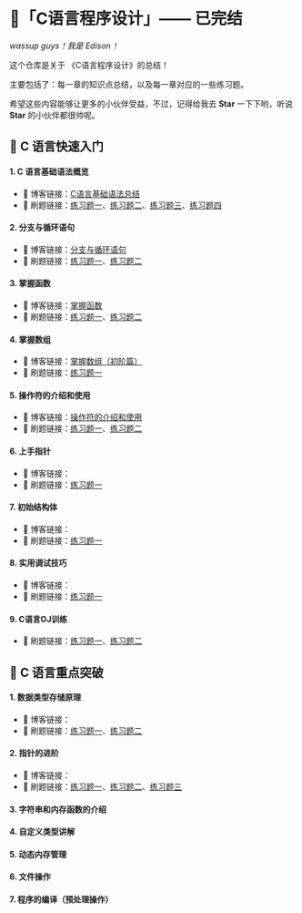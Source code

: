 # 🥘「C语言程序设计」—— 已完结
*wassup guys！我是 Edison！*

这个仓库是关于 《C语言程序设计》的总结！

主要包括了：每一章的知识点总结，以及每一章对应的一些练习题。

希望这些内容能够让更多的小伙伴受益，不过，记得给我去 **Star** 一下下哟，听说 **Star** 的小伙伴都很帅呢。

## 🍟 C 语言快速入门

#### 1. C 语言基础语法概览

- 🥐 博客链接：[C语言基础语法总结](https://blog.csdn.net/m0_63325890/article/details/122208282)
- 📝 刷题链接：[练习题一](https://github.com/LuvKobe/C-Programming/blob/main/01-C语言基础语言概览/01练习题一.md)、[练习题二](https://github.com/LuvKobe/C-Programming/blob/main/01-C语言基础语言概览/02练习题二.md)、[练习题三](https://github.com/LuvKobe/C-Programming/blob/main/01-C语言基础语言概览/03练习题三.md)、[练习题四](https://github.com/LuvKobe/C-Programming/blob/main/01-C语言基础语言概览/04练习题四.md)

#### 2. 分支与循环语句

- 🥐  博客链接：[分支与循环语句](https://blog.csdn.net/m0_63325890/article/details/122284917)
- 📝 刷题链接：[练习题一](https://github.com/LuvKobe/C-Programming/blob/main/02-分支与循环语句/01练习题一.md)、[练习题二](https://github.com/LuvKobe/C-Programming/blob/main/02-分支与循环语句/02练习题二.md)

#### 3. 掌握函数

- 🥐  博客链接：[掌握函数](https://blog.csdn.net/m0_63325890/article/details/122445552)
- 📝 刷题链接：[练习题一](https://github.com/LuvKobe/C-Programming/blob/main/03-掌握函数/01练习题一.md)、[练习题二](https://github.com/LuvKobe/C-Programming/blob/main/03-掌握函数/02练习题二.md)

#### 4. 掌握数组

- 🥐  博客链接：[掌握数组（初阶篇）](https://blog.csdn.net/m0_63325890/article/details/121549181)
- 📝 刷题链接：[练习题一](https://github.com/LuvKobe/C-Programming/blob/main/04-掌握数组/01练习题一.md)

#### 5. 操作符的介绍和使用

- 🥐  博客链接：[操作符的介绍和使用](https://blog.csdn.net/m0_63325890/article/details/121442688)
- 📝 刷题链接：[练习题一](https://github.com/LuvKobe/C-Programming/blob/main/05-操作符的介绍和使用/01练习题一.md)、[练习题二](https://github.com/LuvKobe/C-Programming/blob/main/05-操作符的介绍和使用/02练习题二.md)

#### 6. 上手指针

- 🥐  博客链接：
- 📝 刷题链接：[练习题一](https://github.com/LuvKobe/C-Programming/blob/main/06-上手指针/01练习题一.md)

#### 7. 初始结构体

- 🥐  博客链接：
- 📝 刷题链接：[练习题一](https://github.com/LuvKobe/C-Programming/blob/main/07-初始结构体/01练习题一.md)

#### 8. 实用调试技巧

- 🥐  博客链接：
- 📝 刷题链接：[练习题一](https://github.com/LuvKobe/C-Programming/blob/main/08-实用调试技巧/01练习题一.md)

#### 9. C语言OJ训练

- 📝 刷题链接：[练习题一](https://github.com/LuvKobe/C-Programming/blob/main/09-初始OJ练习/01练习题一.md)、[练习题二](https://github.com/LuvKobe/C-Programming/blob/main/09-初始OJ练习/02练习题二.md)

## 🌭 C 语言重点突破

#### 1. 数据类型存储原理

- 🥐  博客链接：
- 📝 刷题链接：[练习题一](https://github.com/LuvKobe/C-Programming/blob/main/11-数据类型存储原理/01练习题一.md)、[练习题二](https://github.com/LuvKobe/C-Programming/blob/main/11-数据类型存储原理/02练习题二.md)

#### 2. 指针的进阶

- 🥐  博客链接：
- 📝 刷题链接：[练习题一](https://github.com/LuvKobe/C-Programming/blob/main/12-指针的进阶/01练习题一.md)、[练习题二](https://github.com/LuvKobe/C-Programming/blob/main/12-指针的进阶/02练习题二.md)、[练习题三](https://github.com/LuvKobe/C-Programming/blob/main/12-指针的进阶/03练习题三.md)

#### 3. 字符串和内存函数的介绍

#### 4. 自定义类型讲解

#### 5. 动态内存管理

#### 6. 文件操作

#### 7. 程序的编译（预处理操作）

